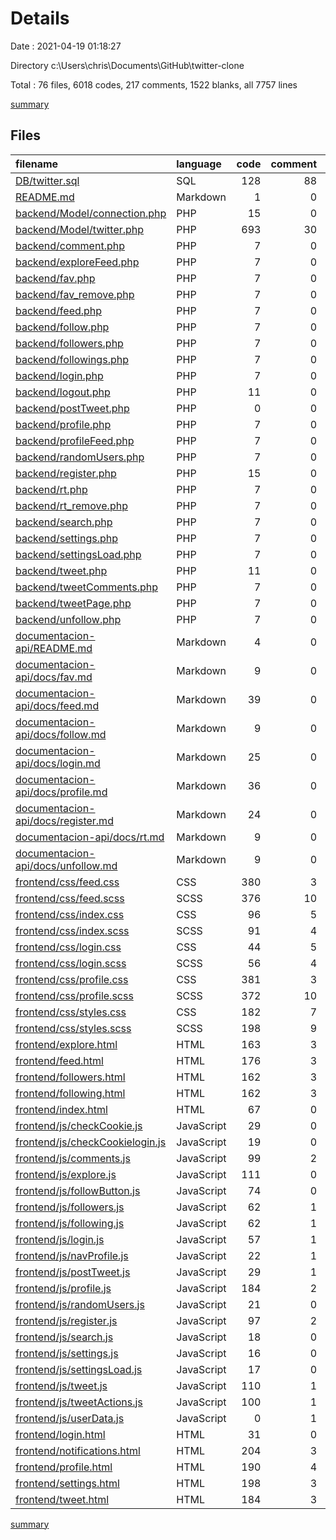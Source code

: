 # Details

Date : 2021-04-19 01:18:27

Directory c:\Users\chris\Documents\GitHub\twitter-clone

Total : 76 files,  6018 codes, 217 comments, 1522 blanks, all 7757 lines

[summary](results.md)

## Files
| filename | language | code | comment | blank | total |
| :--- | :--- | ---: | ---: | ---: | ---: |
| [DB/twitter.sql](/DB/twitter.sql) | SQL | 128 | 88 | 48 | 264 |
| [README.md](/README.md) | Markdown | 1 | 0 | 0 | 1 |
| [backend/Model/connection.php](/backend/Model/connection.php) | PHP | 15 | 0 | 1 | 16 |
| [backend/Model/twitter.php](/backend/Model/twitter.php) | PHP | 693 | 30 | 162 | 885 |
| [backend/comment.php](/backend/comment.php) | PHP | 7 | 0 | 1 | 8 |
| [backend/exploreFeed.php](/backend/exploreFeed.php) | PHP | 7 | 0 | 1 | 8 |
| [backend/fav.php](/backend/fav.php) | PHP | 7 | 0 | 1 | 8 |
| [backend/fav_remove.php](/backend/fav_remove.php) | PHP | 7 | 0 | 1 | 8 |
| [backend/feed.php](/backend/feed.php) | PHP | 7 | 0 | 1 | 8 |
| [backend/follow.php](/backend/follow.php) | PHP | 7 | 0 | 1 | 8 |
| [backend/followers.php](/backend/followers.php) | PHP | 7 | 0 | 1 | 8 |
| [backend/followings.php](/backend/followings.php) | PHP | 7 | 0 | 1 | 8 |
| [backend/login.php](/backend/login.php) | PHP | 7 | 0 | 1 | 8 |
| [backend/logout.php](/backend/logout.php) | PHP | 11 | 0 | 0 | 11 |
| [backend/postTweet.php](/backend/postTweet.php) | PHP | 0 | 0 | 1 | 1 |
| [backend/profile.php](/backend/profile.php) | PHP | 7 | 0 | 1 | 8 |
| [backend/profileFeed.php](/backend/profileFeed.php) | PHP | 7 | 0 | 1 | 8 |
| [backend/randomUsers.php](/backend/randomUsers.php) | PHP | 7 | 0 | 1 | 8 |
| [backend/register.php](/backend/register.php) | PHP | 15 | 0 | 4 | 19 |
| [backend/rt.php](/backend/rt.php) | PHP | 7 | 0 | 1 | 8 |
| [backend/rt_remove.php](/backend/rt_remove.php) | PHP | 7 | 0 | 1 | 8 |
| [backend/search.php](/backend/search.php) | PHP | 7 | 0 | 1 | 8 |
| [backend/settings.php](/backend/settings.php) | PHP | 7 | 0 | 1 | 8 |
| [backend/settingsLoad.php](/backend/settingsLoad.php) | PHP | 7 | 0 | 1 | 8 |
| [backend/tweet.php](/backend/tweet.php) | PHP | 11 | 0 | 2 | 13 |
| [backend/tweetComments.php](/backend/tweetComments.php) | PHP | 7 | 0 | 1 | 8 |
| [backend/tweetPage.php](/backend/tweetPage.php) | PHP | 7 | 0 | 1 | 8 |
| [backend/unfollow.php](/backend/unfollow.php) | PHP | 7 | 0 | 1 | 8 |
| [documentacion-api/README.md](/documentacion-api/README.md) | Markdown | 4 | 0 | 2 | 6 |
| [documentacion-api/docs/fav.md](/documentacion-api/docs/fav.md) | Markdown | 9 | 0 | 5 | 14 |
| [documentacion-api/docs/feed.md](/documentacion-api/docs/feed.md) | Markdown | 39 | 0 | 7 | 46 |
| [documentacion-api/docs/follow.md](/documentacion-api/docs/follow.md) | Markdown | 9 | 0 | 5 | 14 |
| [documentacion-api/docs/login.md](/documentacion-api/docs/login.md) | Markdown | 25 | 0 | 9 | 34 |
| [documentacion-api/docs/profile.md](/documentacion-api/docs/profile.md) | Markdown | 36 | 0 | 9 | 45 |
| [documentacion-api/docs/register.md](/documentacion-api/docs/register.md) | Markdown | 24 | 0 | 8 | 32 |
| [documentacion-api/docs/rt.md](/documentacion-api/docs/rt.md) | Markdown | 9 | 0 | 5 | 14 |
| [documentacion-api/docs/unfollow.md](/documentacion-api/docs/unfollow.md) | Markdown | 9 | 0 | 5 | 14 |
| [frontend/css/feed.css](/frontend/css/feed.css) | CSS | 380 | 3 | 81 | 464 |
| [frontend/css/feed.scss](/frontend/css/feed.scss) | SCSS | 376 | 10 | 104 | 490 |
| [frontend/css/index.css](/frontend/css/index.css) | CSS | 96 | 5 | 16 | 117 |
| [frontend/css/index.scss](/frontend/css/index.scss) | SCSS | 91 | 4 | 24 | 119 |
| [frontend/css/login.css](/frontend/css/login.css) | CSS | 44 | 5 | 8 | 57 |
| [frontend/css/login.scss](/frontend/css/login.scss) | SCSS | 56 | 4 | 15 | 75 |
| [frontend/css/profile.css](/frontend/css/profile.css) | CSS | 381 | 3 | 77 | 461 |
| [frontend/css/profile.scss](/frontend/css/profile.scss) | SCSS | 372 | 10 | 100 | 482 |
| [frontend/css/styles.css](/frontend/css/styles.css) | CSS | 182 | 7 | 30 | 219 |
| [frontend/css/styles.scss](/frontend/css/styles.scss) | SCSS | 198 | 9 | 57 | 264 |
| [frontend/explore.html](/frontend/explore.html) | HTML | 163 | 3 | 50 | 216 |
| [frontend/feed.html](/frontend/feed.html) | HTML | 176 | 3 | 50 | 229 |
| [frontend/followers.html](/frontend/followers.html) | HTML | 162 | 3 | 49 | 214 |
| [frontend/following.html](/frontend/following.html) | HTML | 162 | 3 | 49 | 214 |
| [frontend/index.html](/frontend/index.html) | HTML | 67 | 0 | 24 | 91 |
| [frontend/js/checkCookie.js](/frontend/js/checkCookie.js) | JavaScript | 29 | 0 | 4 | 33 |
| [frontend/js/checkCookielogin.js](/frontend/js/checkCookielogin.js) | JavaScript | 19 | 0 | 2 | 21 |
| [frontend/js/comments.js](/frontend/js/comments.js) | JavaScript | 99 | 2 | 26 | 127 |
| [frontend/js/explore.js](/frontend/js/explore.js) | JavaScript | 111 | 0 | 23 | 134 |
| [frontend/js/followButton.js](/frontend/js/followButton.js) | JavaScript | 74 | 0 | 16 | 90 |
| [frontend/js/followers.js](/frontend/js/followers.js) | JavaScript | 62 | 1 | 14 | 77 |
| [frontend/js/following.js](/frontend/js/following.js) | JavaScript | 62 | 1 | 14 | 77 |
| [frontend/js/login.js](/frontend/js/login.js) | JavaScript | 57 | 1 | 14 | 72 |
| [frontend/js/navProfile.js](/frontend/js/navProfile.js) | JavaScript | 22 | 1 | 3 | 26 |
| [frontend/js/postTweet.js](/frontend/js/postTweet.js) | JavaScript | 29 | 1 | 11 | 41 |
| [frontend/js/profile.js](/frontend/js/profile.js) | JavaScript | 184 | 2 | 40 | 226 |
| [frontend/js/randomUsers.js](/frontend/js/randomUsers.js) | JavaScript | 21 | 0 | 4 | 25 |
| [frontend/js/register.js](/frontend/js/register.js) | JavaScript | 97 | 2 | 24 | 123 |
| [frontend/js/search.js](/frontend/js/search.js) | JavaScript | 18 | 0 | 6 | 24 |
| [frontend/js/settings.js](/frontend/js/settings.js) | JavaScript | 16 | 0 | 3 | 19 |
| [frontend/js/settingsLoad.js](/frontend/js/settingsLoad.js) | JavaScript | 17 | 0 | 3 | 20 |
| [frontend/js/tweet.js](/frontend/js/tweet.js) | JavaScript | 110 | 1 | 22 | 133 |
| [frontend/js/tweetActions.js](/frontend/js/tweetActions.js) | JavaScript | 100 | 1 | 23 | 124 |
| [frontend/js/userData.js](/frontend/js/userData.js) | JavaScript | 0 | 1 | 5 | 6 |
| [frontend/login.html](/frontend/login.html) | HTML | 31 | 0 | 14 | 45 |
| [frontend/notifications.html](/frontend/notifications.html) | HTML | 204 | 3 | 57 | 264 |
| [frontend/profile.html](/frontend/profile.html) | HTML | 190 | 4 | 58 | 252 |
| [frontend/settings.html](/frontend/settings.html) | HTML | 198 | 3 | 54 | 255 |
| [frontend/tweet.html](/frontend/tweet.html) | HTML | 184 | 3 | 55 | 242 |

[summary](results.md)
